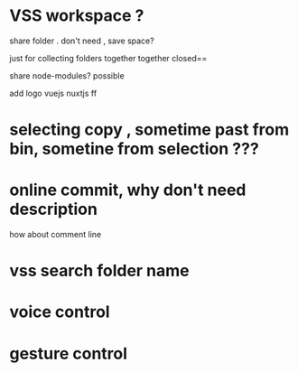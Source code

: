 # VSS workspace ? 

share folder . don't need , save space?

just for collecting folders together together
closed==

share node-modules? possible

add logo
vuejs
nuxtjs  ff

# selecting copy , sometime  past from bin, sometine from selection ???



# online commit, why don't need description
how about comment line


# vss search folder name

# voice control
# gesture control

